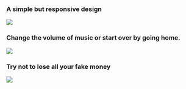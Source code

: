 <h3>A simple but responsive design</h3>
<img src="https://github.com/user-attachments/assets/827db4ce-97af-4bae-a866-1bad4084b7f3">

<h3>Change the volume of music or start over by going home.</h3>
<img src="https://github.com/user-attachments/assets/87d00059-9a41-43cb-a3fa-1d910eb1ce1d">

<h3>Try not to lose all your fake money</h3>
<img src="https://github.com/user-attachments/assets/dffa084b-83fb-4e09-ba24-f86634ee777d">
